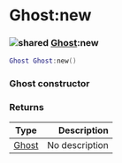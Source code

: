 # Ghost:new

### ![shared](../../home/ghost/.gitbook/assets/shared.png) [Ghost](../../home/ghost/home/Ghost/):new

```lua
Ghost Ghost:new()
```

### Ghost constructor

### Returns

| Type                                  |    Description |
| ------------------------------------- | -------------: |
| [Ghost](../../home/ghost/home/Ghost/) | No description |
